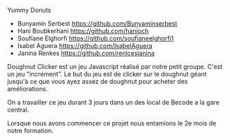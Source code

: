 Yummy Donuts


- Bunyamin Serbest https://github.com/Bunyaminserbest
- Hani Boubkerhani https://github.com/hanioch
- Soufiane Elghorfi https://github.com/soufianeelghorfi1
- Isabel Aguera https://github.com/IsabelAguera
- Janina Renkes https://github.com/renlcesjanina

Doughnut Clicker est un jeu Javascript réalisé par notre petit groupe. C'est un jeu "incrément". Le but du jeu est de clicker sur le doughnut géant jusqu'à ce que vous ayez assez de doughnut pour acheter des améliorations.

On a travailler ce jeu durant 3 jours dans un des local de Becode a la gare central.

Lorsque nous avons commencer ce projet nous entamions le 2e mois de notre formation.
